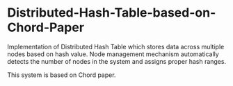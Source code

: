 # Distributed-Hash-Table-based-on-Chord-Paper
Implementation of Distributed Hash Table which stores data across multiple nodes based on hash value. 
Node management mechanism automatically detects the number of nodes in the system and assigns proper hash ranges. 

This system is based on Chord paper.
